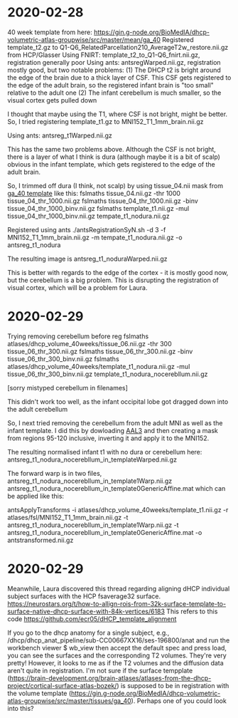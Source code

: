 # 2020-02-28

40 week template from here: https://gin.g-node.org/BioMedIA/dhcp-volumetric-atlas-groupwise/src/master/mean/ga_40
Registered template_t2.gz to Q1-Q6_RelatedParcellation210_AverageT2w_restore.nii.gz from HCP/Glasser
Using FNIRT: template_t2_to_Q1-Q6_fnirt.nii.gz, registration generally poor
Using ants: antsregWarped.nii.gz, registration mostly good, but two notable problems:
(1) The DHCP t2 is bright around the edge of the brain due to a thick layer of CSF. This CSF gets registered to the edge of the adult brain, so the registered infant brain is "too small" relative to the adult one
(2) The infant cerebellum is much smaller, so the visual cortex gets pulled down

I thought that maybe using the T1, where CSF is not bright, might be better. So, I tried registering template_t1.gz to MNI152_T1_1mm_brain.nii.gz

Using ants: antsreg_t1Warped.nii.gz

This has the same two problems above. Although the CSF is not bright, there is a layer of what I think is dura (although maybe it is a bit of scalp) obvious in the infant template, which gets registered to the edge of the adult brain.

So, I trimmed off dura (I think, not scalp) by using tissue_04.nii mask from [ga_40 template](https://gin.g-node.org/BioMedIA/dhcp-volumetric-atlas-groupwise/src/master/tissues/ga_40) like this:
fslmaths tissue_04.nii.gz -thr 1000 tissue_04_thr_1000.nii.gz
fslmaths tissue_04_thr_1000.nii.gz -binv tissue_04_thr_1000_binv.nii.gz
fslmaths template_t1.nii.gz -mul tissue_04_thr_1000_binv.nii.gz tempate_t1_nodura.nii.gz

Registered using ants
./antsRegistrationSyN.sh -d 3 -f MNI152_T1_1mm_brain.nii.gz -m tempate_t1_nodura.nii.gz -o antsreg_t1_nodura

The resulting image is
antsreg_t1_noduraWarped.nii.gz

This is better with regards to the edge of the cortex - it is mostly good now, but the cerebellum is a big problem. This is disrupting the registration of visual cortex, which will be a problem for Laura.

# 2020-02-29

Trying removing cerebellum before reg
fslmaths atlases/dhcp_volume_40weeks/tissue_06.nii.gz -thr 300 tissue_06_thr_300.nii.gz
fslmaths tissue_06_thr_300.nii.gz -binv tissue_06_thr_300_binv.nii.gz
fslmaths atlases/dhcp_volume_40weeks/template_t1_nodura.nii.gz -mul tissue_06_thr_300_binv.nii.gz template_t1_nodura_nocerebllum.nii.gz

[sorry mistyped cerebellum in filenames]

This didn't work too well, as the infant occipital lobe got dragged down into the adult cerebellum

So, I next tried removing the cerebellum from the adult MNI as well as the infant template. I did this by dowloading [AAL3](https://www.oxcns.org/aal3.html) and then creating a mask from regions 95-120 inclusive, inverting it and apply it to the MNI152.

The resulting normalised infant t1 with no dura or cerebellum here:
antsreg_t1_nodura_nocerebllum_in_templateWarped.nii.gz

The forward warp is in two files,
antsreg_t1_nodura_nocerebllum_in_template1Warp.nii.gz
antsreg_t1_nodura_nocerebllum_in_template0GenericAffine.mat
which can be applied like this:

antsApplyTransforms -i atlases/dhcp_volume_40weeks/template_t1.nii.gz -r atlases/fsl/MNI152_T1_1mm_brain.nii.gz -t antsreg_t1_nodura_nocerebllum_in_template1Warp.nii.gz -t antsreg_t1_nodura_nocerebllum_in_template0GenericAffine.mat -o antstransformed.nii.gz

# 2020-02-29

Meanwhile, Laura discovered this thread regarding aligning dHCP individual subject surfaces with the HCP fsaverage32 surface.
https://neurostars.org/t/how-to-allign-rois-from-32k-surface-template-to-surface-native-dhcp-surface-with-84k-vertices/6183
This refers to this code
https://github.com/ecr05/dHCP_template_alignment

If you go to the dhcp anatomy for a single subject, e.g.,
/dhcp/dhcp_anat_pipeline/sub-CC00667XX16/ses-196800/anat
and run the workbench viewer
$ wb_view
then accept the default spec and press load, you can see the surfaces and the corresponding T2 volumes. They're very pretty! However, it looks to me as if the T2 volumes and the diffusion data aren't quite in registration. I'm not sure if the surface tempplate (https://brain-development.org/brain-atlases/atlases-from-the-dhcp-project/cortical-surface-atlas-bozek/) is supposed to be in registration with the volume template (https://gin.g-node.org/BioMedIA/dhcp-volumetric-atlas-groupwise/src/master/tissues/ga_40). Perhaps one of you could look into this?
